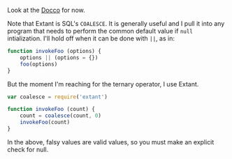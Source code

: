 Look at the [Docco](./docco/) for now.

Note that Extant is SQL's `COALESCE`. It is generally useful and I pull it into
any program that needs to perform the common default value if  `null`
intialization. I'll hold off when it can be done with `||`, as in:

```javascript
function invokeFoo (options) {
    options || (options = {})
    foo(options)
}
```

But the moment I'm reaching for the ternary operator, I use Extant.

```javascript
var coalesce = require('extant')

function invokeFoo (count) {
    count = coalesce(count, 0)
    invokeFoo(count)
}
```

In the above, falsy values are valid values, so you must make an explicit check
for null.
